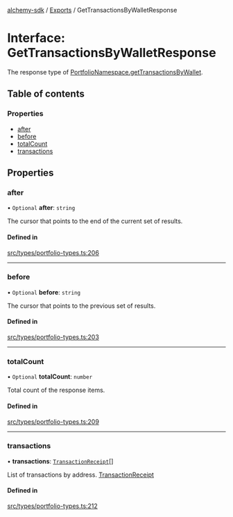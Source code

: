 [alchemy-sdk](../README.md) / [Exports](../modules.md) / GetTransactionsByWalletResponse

# Interface: GetTransactionsByWalletResponse

The response type of [PortfolioNamespace.getTransactionsByWallet](../classes/PortfolioNamespace.md#gettransactionsbywallet).

## Table of contents

### Properties

- [after](GetTransactionsByWalletResponse.md#after)
- [before](GetTransactionsByWalletResponse.md#before)
- [totalCount](GetTransactionsByWalletResponse.md#totalcount)
- [transactions](GetTransactionsByWalletResponse.md#transactions)

## Properties

### after

• `Optional` **after**: `string`

The cursor that points to the end of the current set of results.

#### Defined in

[src/types/portfolio-types.ts:206](https://github.com/alchemyplatform/alchemy-sdk-js/blob/873c9882/src/types/portfolio-types.ts#L206)

___

### before

• `Optional` **before**: `string`

The cursor that points to the previous set of results.

#### Defined in

[src/types/portfolio-types.ts:203](https://github.com/alchemyplatform/alchemy-sdk-js/blob/873c9882/src/types/portfolio-types.ts#L203)

___

### totalCount

• `Optional` **totalCount**: `number`

Total count of the response items.

#### Defined in

[src/types/portfolio-types.ts:209](https://github.com/alchemyplatform/alchemy-sdk-js/blob/873c9882/src/types/portfolio-types.ts#L209)

___

### transactions

• **transactions**: [`TransactionReceipt`](TransactionReceipt.md)[]

List of transactions by address. [TransactionReceipt](TransactionReceipt.md)

#### Defined in

[src/types/portfolio-types.ts:212](https://github.com/alchemyplatform/alchemy-sdk-js/blob/873c9882/src/types/portfolio-types.ts#L212)
